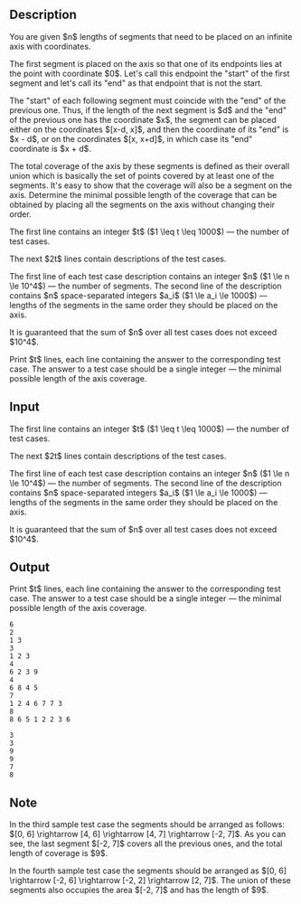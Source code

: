 ## Description

<div><p>You are given $n$ lengths of segments that need to be placed on an infinite axis with coordinates.</p><p>The first segment is placed on the axis so that one of its endpoints lies at the point with coordinate $0$. Let's call this endpoint the "<span class="tex-font-style-it">start</span>" of the first segment and let's call its "<span class="tex-font-style-it">end</span>" as that endpoint that is not the start. </p><p>The "start" of each following segment must coincide with the "end" of the previous one. Thus, if the length of the next segment is $d$ and the "end" of the previous one has the coordinate $x$, the segment can be placed either on the coordinates $[x-d, x]$, and then the coordinate of its "end" is $x - d$, or on the coordinates $[x, x+d]$, in which case its "end" coordinate is $x + d$.</p><p>The total <span class="tex-font-style-it">coverage</span> of the axis by these segments is defined as their overall union which is basically the set of points covered by at least one of the segments. It's easy to show that the coverage will also be a segment on the axis. Determine the minimal possible length of the coverage that can be obtained by placing all the segments on the axis without changing their order.</p></div><div class="input-specification"><p>The first line contains an integer $t$ ($1 \leq t \leq 1000$)&nbsp;— the number of test cases.</p><p>The next $2t$ lines contain descriptions of the test cases. </p><p>The first line of each test case description contains an integer $n$ ($1 \le n \le 10^4$)&nbsp;— the number of segments. The second line of the description contains $n$ space-separated integers $a_i$ ($1 \le a_i \le 1000$)&nbsp;— lengths of the segments in the same order they should be placed on the axis.</p><p>It is guaranteed that the sum of $n$ over all test cases does not exceed $10^4$.</p></div><div class="output-specification"><p>Print $t$ lines, each line containing the answer to the corresponding test case. The answer to a test case should be a single integer&nbsp;— the minimal possible length of the axis coverage.</p></div>

## Input

<p>The first line contains an integer $t$ ($1 \leq t \leq 1000$)&nbsp;— the number of test cases.</p><p>The next $2t$ lines contain descriptions of the test cases. </p><p>The first line of each test case description contains an integer $n$ ($1 \le n \le 10^4$)&nbsp;— the number of segments. The second line of the description contains $n$ space-separated integers $a_i$ ($1 \le a_i \le 1000$)&nbsp;— lengths of the segments in the same order they should be placed on the axis.</p><p>It is guaranteed that the sum of $n$ over all test cases does not exceed $10^4$.</p>

## Output

<p>Print $t$ lines, each line containing the answer to the corresponding test case. The answer to a test case should be a single integer&nbsp;— the minimal possible length of the axis coverage.</p>





```input1
6
2
1 3
3
1 2 3
4
6 2 3 9
4
6 8 4 5
7
1 2 4 6 7 7 3
8
8 6 5 1 2 2 3 6
```




```output1
3
3
9
9
7
8
```



## Note

<p>In the third sample test case the segments should be arranged as follows: $[0, 6] \rightarrow [4, 6] \rightarrow [4, 7] \rightarrow [-2, 7]$. As you can see, the last segment $[-2, 7]$ covers all the previous ones, and the total length of coverage is $9$.</p><p>In the fourth sample test case the segments should be arranged as $[0, 6] \rightarrow [-2, 6] \rightarrow [-2, 2] \rightarrow [2, 7]$. The union of these segments also occupies the area $[-2, 7]$ and has the length of $9$.</p>

